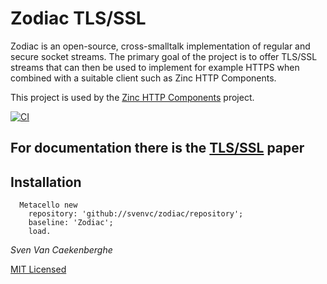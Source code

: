 # Zodiac TLS/SSL

Zodiac is an open-source, cross-smalltalk implementation of regular and secure socket streams. 
The primary goal of the project is to offer TLS/SSL streams that can then be used to implement 
for example HTTPS when combined with a suitable client such as Zinc HTTP Components.

This project is used by the [Zinc HTTP Components](https://github.com/svenvc/zinc) project.

[![CI](https://github.com/svenvc/zodiac/actions/workflows/CI.yml/badge.svg)](https://github.com/svenvc/zodiac/actions/workflows/CI.yml)

## For documentation there is the [TLS/SSL](https://github.com/svenvc/zodiac/blob/master/zodiac-paper.md) paper

## Installation

```
  Metacello new
    repository: 'github://svenvc/zodiac/repository';
    baseline: 'Zodiac';
    load.
```

*Sven Van Caekenberghe*

[MIT Licensed](https://github.com/svenvc/zodiac/blob/master/license.txt)
